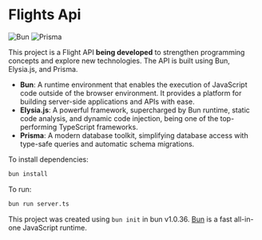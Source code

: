 # Flights Api
![Bun](https://img.shields.io/badge/Bun-%23000000.svg?style=for-the-badge&logo=bun&logoColor=white)
![Prisma](https://img.shields.io/badge/Prisma-004240?style=for-the-badge&logo=Prisma&logoColor=white)

This project is a Flight API <b>being developed</b> to strengthen programming concepts and explore new technologies. The API is built using Bun, Elysia.js, and Prisma.

- **Bun**: A runtime environment that enables the execution of JavaScript code outside of the browser environment. It provides a platform for building server-side applications and APIs with ease.
- **Elysia.js**: A powerful framework, supercharged by Bun runtime, static code analysis, and dynamic code injection, being one of the top-performing TypeScript frameworks.
- **Prisma**: A modern database toolkit, simplifying database access with type-safe queries and automatic schema migrations.

To install dependencies:

```bash
bun install
```

To run:

```bash
bun run server.ts
```

This project was created using `bun init` in bun v1.0.36. [Bun](https://bun.sh) is a fast all-in-one JavaScript runtime.
